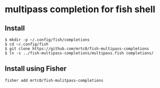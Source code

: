 # multipass completion for fish shell

## Install

```shell
$ mkdir -p ~/.config/fish/completions
$ cd ~/.config/fish
$ git clone https://github.com/mrtc0/fish-multipass-completions
$ ln -s ../fish-multipass-completions/multipass.fish completions/
```

## Install using Fisher

```shell
fisher add mrtc0/fish-mulitpass-completions
```
